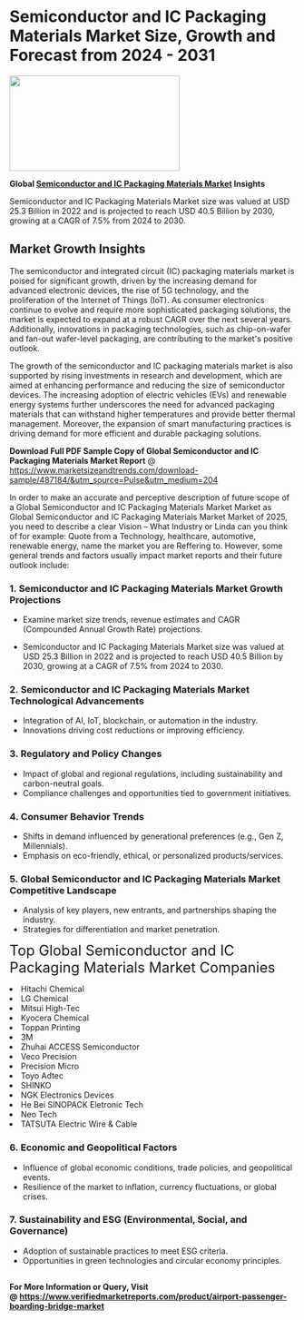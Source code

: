 <H1>Semiconductor and IC Packaging Materials Market Size, Growth and Forecast from 2024 - 2031</H1><img class="aligncenter size-medium wp-image-584254" src="https://thirdeyenews.in/wp-content/uploads/2024/09/Global-Market-Research-300x168.jpeg" alt="" width="300" height="168" /><p><strong>Global&nbsp;<a href="https://www.marketsizeandtrends.com/download-sample/487184/&amp;utm_source=Pulse&amp;utm_medium=204">Semiconductor and IC Packaging Materials Market</a> Insights</strong></p><p>Semiconductor and IC Packaging Materials Market size was valued at USD 25.3 Billion in 2022 and is projected to reach USD 40.5 Billion by 2030, growing at a CAGR of 7.5% from 2024 to 2030.</p><p><h2>Market Growth Insights</h2> <p>The semiconductor and integrated circuit (IC) packaging materials market is poised for significant growth, driven by the increasing demand for advanced electronic devices, the rise of 5G technology, and the proliferation of the Internet of Things (IoT). As consumer electronics continue to evolve and require more sophisticated packaging solutions, the market is expected to expand at a robust CAGR over the next several years. Additionally, innovations in packaging technologies, such as chip-on-wafer and fan-out wafer-level packaging, are contributing to the market's positive outlook.</p> <p></p> <p>The growth of the semiconductor and IC packaging materials market is also supported by rising investments in research and development, which are aimed at enhancing performance and reducing the size of semiconductor devices. The increasing adoption of electric vehicles (EVs) and renewable energy systems further underscores the need for advanced packaging materials that can withstand higher temperatures and provide better thermal management. Moreover, the expansion of smart manufacturing practices is driving demand for more efficient and durable packaging solutions.</p> <p></p><p><span class=""><strong>Download Full PDF Sample Copy of Global Semiconductor and IC Packaging Materials Market Report</strong> @ <a href="https://www.marketsizeandtrends.com/download-sample/487184/&amp;utm_source=Pulse&amp;utm_medium=204" target="_blank">https://www.marketsizeandtrends.com/download-sample/487184/&amp;utm_source=Pulse&amp;utm_medium=204</a></span></p><p>In order to make an accurate and perceptive description of future scope of a Global&nbsp;Semiconductor and IC Packaging Materials Market Market as Global&nbsp;Semiconductor and IC Packaging Materials Market Market of 2025, you need to describe a clear Vision &ndash; What Industry or Linda can you think of for example: Quote from a Technology, healthcare, automotive, renewable energy, name the market you are Reffering to. However, some general trends and factors usually impact market reports and their future outlook include:</p><h3>1.&nbsp;<strong>Semiconductor and IC Packaging Materials Market Growth Projections</strong></h3><ul><li>Examine market size trends, revenue estimates and CAGR (Compounded Annual Growth Rate) projections.</li><li><p>Semiconductor and IC Packaging Materials Market size was valued at USD 25.3 Billion in 2022 and is projected to reach USD 40.5 Billion by 2030, growing at a CAGR of 7.5% from 2024 to 2030.</p></li></ul><h3>2.&nbsp;<strong>Semiconductor and IC Packaging Materials Market Technological Advancements</strong></h3><ul><li>Integration of AI, IoT, blockchain, or automation in the industry.</li><li>Innovations driving cost reductions or improving efficiency.</li></ul><h3>3.&nbsp;<strong>Regulatory and Policy Changes</strong></h3><ul><li>Impact of global and regional regulations, including sustainability and carbon-neutral goals.</li><li>Compliance challenges and opportunities tied to government initiatives.</li></ul><h3>4.&nbsp;<strong>Consumer Behavior Trends</strong></h3><ul><li>Shifts in demand influenced by generational preferences (e.g., Gen Z, Millennials).</li><li>Emphasis on eco-friendly, ethical, or personalized products/services.</li></ul><h3>5.&nbsp;<strong>Global Semiconductor and IC Packaging Materials Market Competitive Landscape</strong></h3><ul><li>Analysis of key players, new entrants, and partnerships shaping the industry.</li><li>Strategies for differentiation and market penetration.</li></ul><p data-pm-slice="1 1 []"><span style="color: inherit; font-family: inherit; font-size: 25px;">Top Global Semiconductor and IC Packaging Materials Market Companies</span></p><div class="" data-test-id=""><p><li>Hitachi Chemical</li><li> LG Chemical</li><li> Mitsui High-Tec</li><li> Kyocera Chemical</li><li> Toppan Printing</li><li> 3M</li><li> Zhuhai ACCESS Semiconductor</li><li> Veco Precision</li><li> Precision Micro</li><li> Toyo Adtec</li><li> SHINKO</li><li> NGK Electronics Devices</li><li> He Bei SINOPACK Eletronic Tech</li><li> Neo Tech</li><li> TATSUTA Electric Wire & Cable</li></p></div><h3>6.&nbsp;<strong>Economic and Geopolitical Factors</strong></h3><ul><li>Influence of global economic conditions, trade policies, and geopolitical events.</li><li>Resilience of the market to inflation, currency fluctuations, or global crises.</li></ul><h3>7.&nbsp;<strong>Sustainability and ESG (Environmental, Social, and Governance)</strong></h3><ul><li>Adoption of sustainable practices to meet ESG criteria.</li><li>Opportunities in green technologies and circular economy principles.</li></ul><h2><strong style="font-size: 14px;">For More Information or Query, Visit @&nbsp;</strong><a style="background-color: #ffffff; font-size: 14px;" href="https://www.marketsizeandtrends.com/report/semiconductor-and-ic-packaging-materials-market/" target="_blank">https://www.verifiedmarketreports.com/product/airport-passenger-boarding-bridge-market</a></h2>
